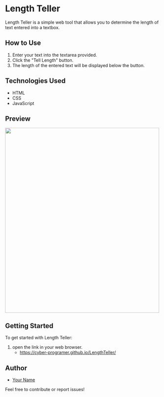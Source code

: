 # Length Teller

Length Teller is a simple web tool that allows you to determine the length of text entered into a textbox.

## How to Use

1. Enter your text into the textarea provided.
2. Click the "Tell Length" button.
3. The length of the entered text will be displayed below the button.

## Technologies Used

- HTML
- CSS
- JavaScript

## Preview
<img src="https://github.com/Cyber-Programer/LengthTeller/assets/125746506/761ab3f6-0535-4a04-b815-edb407bc3b96" width="500" height="600">


## Getting Started

To get started with Length Teller:

1. open the link in your web browser.
   - https://cyber-programer.github.io/LengthTeller/

## Author

- [Your Name](https://github.com/cyber-programer)

Feel free to contribute or report issues!


